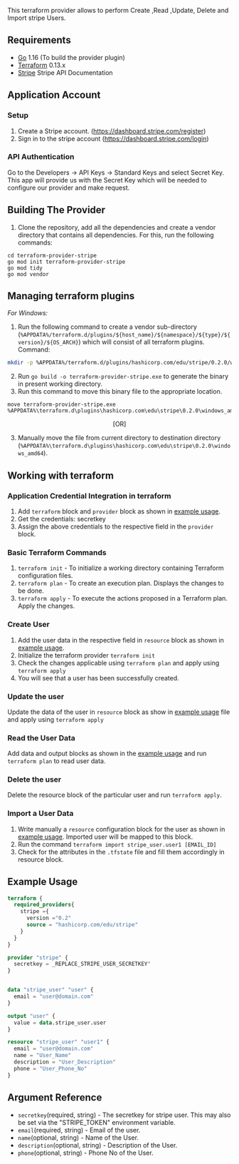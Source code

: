 This terraform provider allows to perform Create ,Read ,Update, Delete and Import stripe Users. 


## Requirements

* [Go](https://golang.org/doc/install) 1.16 (To build the provider plugin)<br>
* [Terraform](https://www.terraform.io/downloads.html) 0.13.x <br/>
* [Stripe](https://stripe.com/docs/api) Stripe API Documentation 

## Application Account

### Setup
1. Create a Stripe account. (https://dashboard.stripe.com/register)<br>
2. Sign in to the stripe account (https://dashboard.stripe.com/login)<br>

### API Authentication
Go to the Developers -> API Keys -> Standard Keys and select Secret Key.<br>
This app will provide us with the Secret Key which will be needed to configure our provider and make request. <br>

## Building The Provider
1. Clone the repository, add all the dependencies and create a vendor directory that contains all dependencies. For this, run the following commands: <br>
 ```golang
cd terraform-provider-stripe
go mod init terraform-provider-stripe
go mod tidy
go mod vendor
```

## Managing terraform plugins
*For Windows:*
1. Run the following command to create a vendor sub-directory (`%APPDATA%/terraform.d/plugins/${host_name}/${namespace}/${type}/${version}/${OS_ARCH}`) which will consist of all terraform plugins. <br> 
Command: 
```bash
mkdir -p %APPDATA%/terraform.d/plugins/hashicorp.com/edu/stripe/0.2.0/windows_amd64
```
2. Run `go build -o terraform-provider-stripe.exe` to generate the binary in present working directory. <br>
3. Run this command to move this binary file to the appropriate location.
 ```
 move terraform-provider-stripe.exe %APPDATA%\terraform.d\plugins\hashicorp.com\edu\stripe\0.2.0\windows_amd64
 ``` 
<p align="center">[OR]</p>
 
3. Manually move the file from current directory to destination directory (`%APPDATA%\terraform.d\plugins\hashicorp.com\edu\stripe\0.2.0\windows_amd64`).<br>

## Working with terraform


### Application Credential Integration in terraform
1. Add `terraform` block and `provider` block as shown in [example usage](#example-usage).
2. Get the credentials: secretkey
3. Assign the above credentials to the respective field in the `provider` block.

### Basic Terraform Commands
1. `terraform init` - To initialize a working directory containing Terraform configuration files.
2. `terraform plan` - To create an execution plan. Displays the changes to be done.
3. `terraform apply` - To execute the actions proposed in a Terraform plan. Apply the changes.

### Create User
1. Add the user data in the respective field in `resource` block as shown in [example usage](#example-usage).
2. Initialize the terraform provider `terraform init`
3. Check the changes applicable using `terraform plan` and apply using `terraform apply`
4. You will see that a user has been successfully created.

### Update the user
Update the data of the user in `resource` block as show in [example usage](#example-usage) file and apply using `terraform apply`

### Read the User Data
Add data and output blocks as shown in the [example usage](#example-usage) and run `terraform plan` to read user data.

### Delete the user
Delete the resource block of the particular user and run `terraform apply`.

### Import a User Data
1. Write manually a `resource` configuration block for the user as shown in [example usage](#example-usage). Imported user will be mapped to this block.
2. Run the command `terraform import stripe_user.user1 [EMAIL_ID]`
3. Check for the attributes in the `.tfstate` file and fill them accordingly in resource block.

## Example Usage<a id="example-usage"></a>
```terraform
terraform {
  required_providers{
    stripe ={
      version ="0.2"
      source = "hashicorp.com/edu/stripe"
    }
  }
}

provider "stripe" {
  secretkey = _REPLACE_STRIPE_USER_SECRETKEY"
}


data "stripe_user" "user" {
  email = "user@domain.com"
}

output "user" {
  value = data.stripe_user.user
}

resource "stripe_user" "user1" {
  email = "user@domain.com"
  name = "User_Name"
  description = "User_Description"
  phone = "User_Phone_No"
}
```
## Argument Reference

* `secretkey`(required, string)     - The secretkey for stripe user. This may also be set via the "STRIPE_TOKEN" environment variable.
* `email`(required, string)         - Email of the user.
* `name`(optional, string) - Name of the User.
*  `description`(optional, string) - Description of the User.
*  `phone`(optional, string) - Phone No of the User.

